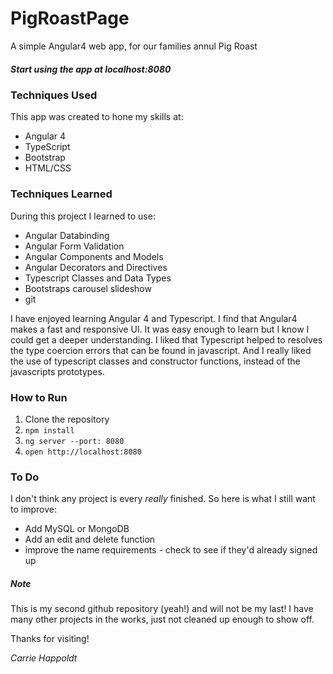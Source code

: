 # PigRoastPage

A simple Angular4 web app, for our families annul Pig Roast
##### Start using the app at localhost:8080     

### Techniques Used
This app was created to hone my skills at: 

 * Angular 4
 * TypeScript
 * Bootstrap
 * HTML/CSS
 
### Techniques Learned
During this project I learned to use:

 * Angular Databinding
 * Angular Form Validation
 * Angular Components and Models
 * Angular Decorators and Directives
 * Typescript Classes and Data Types
 * Bootstraps carousel slideshow
 * git
 
I have enjoyed learning Angular 4 and Typescript. I find that Angular4 makes a fast and responsive UI. It was easy enough to 
learn but I know I could get a deeper understanding.  I liked that Typescript helped to resolves the type coercion errors that can be found in javascript. And I really liked the use of typescript classes and constructor functions, instead of the javascripts prototypes. 

### How to Run
 1. Clone the repository
 2. `npm install`
 3. `ng server --port: 8080`
 4. `open http://localhost:8080`

### To Do
I don't think any project is every *really* finished. So here is what I still want to improve:

  * Add MySQL or MongoDB
  * Add an edit and delete function
  * improve the name requirements - check to see if they'd already signed up
 
##### Note
This is my second github repository (yeah!) and will not be my last! I have many other projects in the works, just not cleaned up enough to show off.

Thanks for visiting! 

_Carrie Happoldt_

